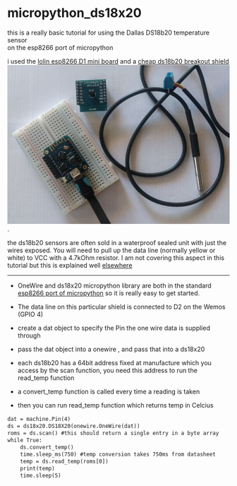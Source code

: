 # micropython_ds18x20

this is a really basic tutorial for using the Dallas DS18b20 temperature sensor  
on the esp8266 port of micropython

 i used the [lolin esp8266  D1 mini board](https://wiki.wemos.cc/products:d1:d1_mini_pro) and a [cheap ds18b20 breakout shield](https://www.aliexpress.com/item/DS18B20-Temperature-Sensor-Shield-For-Wemos-D1-Mini-Wemos-D1-Mini-Wifi-Extension-Board-Compatible-For/32806569797.html?spm=a2g0s.9042311.0.0.11e14c4dIqQPyq) 
![](ds18b20_pic.jpg). 

the ds18b20 sensors are often sold in a waterproof sealed unit with just the wires exposed.  You will need to pull up the data line (normally yellow or white) to VCC with a 4.7kOhm resistor. I am not covering this aspect in this tutorial but this is explained well [elsewhere](https://diyprojects.io/temperature-measurement-ds18b20-arduino-code-compatible-esp8266-esp32-publication-domoticz-http/)

--- 

- OneWire and ds18x20 micropython library are both in the standard [esp8266 port of micropython](https://micropython.org/download#esp8266) so it is really easy to get started.

- The data line on this particular shield is connected to D2 on the Wemos (GPIO 4)
- create a dat object to specify the Pin the one wire data is supplied through
- pass the dat object into a onewire , and pass that into a ds18x20 
- each ds18b20 has a 64bit address fixed at manufacture which you access by the scan function, you need this address to run the read_temp function 
- a convert_temp function is called every time a reading is taken
- then you can run read_temp function which returns temp in Celcius



```
dat = machine.Pin(4) 
ds = ds18x20.DS18X20(onewire.OneWire(dat))
roms = ds.scan() #this should return a single entry in a byte array
while True:
    ds.convert_temp()
    time.sleep_ms(750) #temp conversion takes 750ms from datasheet
    temp = ds.read_temp(roms[0])
    print(temp)
    time.sleep(5)
```

